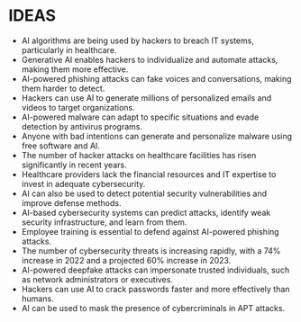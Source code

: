 # IDEAS
* AI algorithms are being used by hackers to breach IT systems, particularly in healthcare.
* Generative AI enables hackers to individualize and automate attacks, making them more effective.
* AI-powered phishing attacks can fake voices and conversations, making them harder to detect.
* Hackers can use AI to generate millions of personalized emails and videos to target organizations.
* AI-powered malware can adapt to specific situations and evade detection by antivirus programs.
* Anyone with bad intentions can generate and personalize malware using free software and AI.
* The number of hacker attacks on healthcare facilities has risen significantly in recent years.
* Healthcare providers lack the financial resources and IT expertise to invest in adequate cybersecurity.
* AI can also be used to detect potential security vulnerabilities and improve defense methods.
* AI-based cybersecurity systems can predict attacks, identify weak security infrastructure, and learn from them.
* Employee training is essential to defend against AI-powered phishing attacks.
* The number of cybersecurity threats is increasing rapidly, with a 74% increase in 2022 and a projected 60% increase in 2023.
* AI-powered deepfake attacks can impersonate trusted individuals, such as network administrators or executives.
* Hackers can use AI to crack passwords faster and more effectively than humans.
* AI can be used to mask the presence of cybercriminals in APT attacks.
